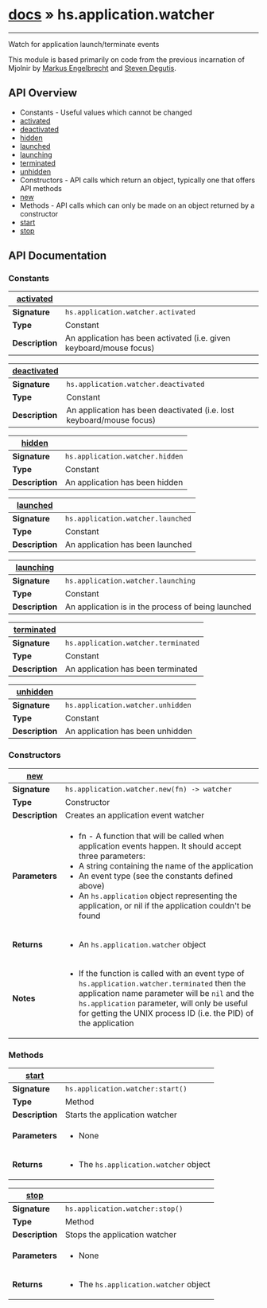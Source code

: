# [docs](index.md) » hs.application.watcher
---

Watch for application launch/terminate events

This module is based primarily on code from the previous incarnation of Mjolnir by [Markus Engelbrecht](https://github.com/mgee) and [Steven Degutis](https://github.com/sdegutis/).

## API Overview
* Constants - Useful values which cannot be changed
 * [activated](#activated)
 * [deactivated](#deactivated)
 * [hidden](#hidden)
 * [launched](#launched)
 * [launching](#launching)
 * [terminated](#terminated)
 * [unhidden](#unhidden)
* Constructors - API calls which return an object, typically one that offers API methods
 * [new](#new)
* Methods - API calls which can only be made on an object returned by a constructor
 * [start](#start)
 * [stop](#stop)

## API Documentation

### Constants

| [activated](#activated)         |                                                                                     |
| --------------------------------------------|-------------------------------------------------------------------------------------|
| **Signature**                               | `hs.application.watcher.activated`                                                                    |
| **Type**                                    | Constant                                                                     |
| **Description**                             | An application has been activated (i.e. given keyboard/mouse focus)                                                                     |

| [deactivated](#deactivated)         |                                                                                     |
| --------------------------------------------|-------------------------------------------------------------------------------------|
| **Signature**                               | `hs.application.watcher.deactivated`                                                                    |
| **Type**                                    | Constant                                                                     |
| **Description**                             | An application has been deactivated (i.e. lost keyboard/mouse focus)                                                                     |

| [hidden](#hidden)         |                                                                                     |
| --------------------------------------------|-------------------------------------------------------------------------------------|
| **Signature**                               | `hs.application.watcher.hidden`                                                                    |
| **Type**                                    | Constant                                                                     |
| **Description**                             | An application has been hidden                                                                     |

| [launched](#launched)         |                                                                                     |
| --------------------------------------------|-------------------------------------------------------------------------------------|
| **Signature**                               | `hs.application.watcher.launched`                                                                    |
| **Type**                                    | Constant                                                                     |
| **Description**                             | An application has been launched                                                                     |

| [launching](#launching)         |                                                                                     |
| --------------------------------------------|-------------------------------------------------------------------------------------|
| **Signature**                               | `hs.application.watcher.launching`                                                                    |
| **Type**                                    | Constant                                                                     |
| **Description**                             | An application is in the process of being launched                                                                     |

| [terminated](#terminated)         |                                                                                     |
| --------------------------------------------|-------------------------------------------------------------------------------------|
| **Signature**                               | `hs.application.watcher.terminated`                                                                    |
| **Type**                                    | Constant                                                                     |
| **Description**                             | An application has been terminated                                                                     |

| [unhidden](#unhidden)         |                                                                                     |
| --------------------------------------------|-------------------------------------------------------------------------------------|
| **Signature**                               | `hs.application.watcher.unhidden`                                                                    |
| **Type**                                    | Constant                                                                     |
| **Description**                             | An application has been unhidden                                                                     |

### Constructors

| [new](#new)         |                                                                                     |
| --------------------------------------------|-------------------------------------------------------------------------------------|
| **Signature**                               | `hs.application.watcher.new(fn) -> watcher`                                                                    |
| **Type**                                    | Constructor                                                                     |
| **Description**                             | Creates an application event watcher                                                                     |
| **Parameters**                              | <ul><li>fn - A function that will be called when application events happen. It should accept three parameters:</li><li> A string containing the name of the application</li><li> An event type (see the constants defined above)</li><li> An `hs.application` object representing the application, or nil if the application couldn't be found</li></ul> |
| **Returns**                                 | <ul><li>An `hs.application.watcher` object</li></ul>          |
| **Notes**                                   | <ul><li>If the function is called with an event type of `hs.application.watcher.terminated` then the application name parameter will be `nil` and the `hs.application` parameter, will only be useful for getting the UNIX process ID (i.e. the PID) of the application</li></ul>                |

### Methods

| [start](#start)         |                                                                                     |
| --------------------------------------------|-------------------------------------------------------------------------------------|
| **Signature**                               | `hs.application.watcher:start()`                                                                    |
| **Type**                                    | Method                                                                     |
| **Description**                             | Starts the application watcher                                                                     |
| **Parameters**                              | <ul><li>None</li></ul> |
| **Returns**                                 | <ul><li>The `hs.application.watcher` object</li></ul>          |

| [stop](#stop)         |                                                                                     |
| --------------------------------------------|-------------------------------------------------------------------------------------|
| **Signature**                               | `hs.application.watcher:stop()`                                                                    |
| **Type**                                    | Method                                                                     |
| **Description**                             | Stops the application watcher                                                                     |
| **Parameters**                              | <ul><li>None</li></ul> |
| **Returns**                                 | <ul><li>The `hs.application.watcher` object</li></ul>          |

